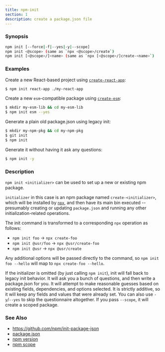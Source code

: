 ```yaml
---
title: npm-init
section: 1
description: create a package.json file
---
```


### Synopsis
```bash
npm init [--force|-f|--yes|-y|--scope]
npm init <@scope> (same as `npx <@scope>/create`)
npm init [<@scope>/]<name> (same as `npx [<@scope>/]create-<name>`)
```

### Examples

Create a new React-based project using [`create-react-app`](https://npm.im/create-react-app):
```bash
$ npm init react-app ./my-react-app
```

Create a new `esm`-compatible package using [`create-esm`](https://npm.im/create-esm):
```bash
$ mkdir my-esm-lib && cd my-esm-lib
$ npm init esm --yes
```

Generate a plain old package.json using legacy init:
```bash
$ mkdir my-npm-pkg && cd my-npm-pkg
$ git init
$ npm init
```

Generate it without having it ask any questions:
```bash
$ npm init -y
```

### Description

`npm init <initializer>` can be used to set up a new or existing npm package.

`initializer` in this case is an npm package named `create-<initializer>`, which
will be installed by [`npx`](https://npm.im/npx), and then have its main bin
executed -- presumably creating or updating `package.json` and running any other
initialization-related operations.

The init command is transformed to a corresponding `npx` operation as follows:

* `npm init foo` -> `npx create-foo`
* `npm init @usr/foo` -> `npx @usr/create-foo`
* `npm init @usr` -> `npx @usr/create`

Any additional options will be passed directly to the command, so `npm init foo
--hello` will map to `npx create-foo --hello`.

If the initializer is omitted (by just calling `npm init`), init will fall back
to legacy init behavior. It will ask you a bunch of questions, and then write a
package.json for you. It will attempt to make reasonable guesses based on
existing fields, dependencies, and options selected. It is strictly additive, so
it will keep any fields and values that were already set. You can also use
`-y`/`--yes` to skip the questionnaire altogether. If you pass `--scope`, it
will create a scoped package.

### See Also

* <https://github.com/npm/init-package-json>
* [package.json](/configuring-npm/package-json)
* [npm version](/cli-commands/version)
* [npm scope](/using-npm/scope)
